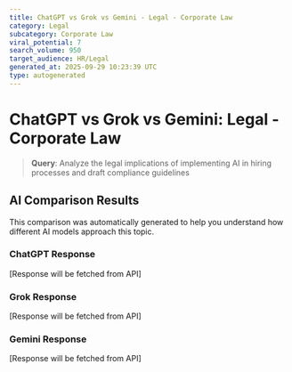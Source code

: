 ```yaml
---
title: ChatGPT vs Grok vs Gemini - Legal - Corporate Law
category: Legal
subcategory: Corporate Law
viral_potential: 7
search_volume: 950
target_audience: HR/Legal
generated_at: 2025-09-29 10:23:39 UTC
type: autogenerated
---
```


# ChatGPT vs Grok vs Gemini: Legal - Corporate Law

> **Query**: Analyze the legal implications of implementing AI in hiring processes and draft compliance guidelines

## AI Comparison Results

This comparison was automatically generated to help you understand how different AI models approach this topic.

### ChatGPT Response
[Response will be fetched from API]

### Grok Response
[Response will be fetched from API]

### Gemini Response
[Response will be fetched from API]
